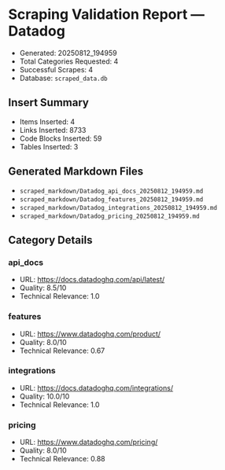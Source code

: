 # Scraping Validation Report — Datadog

- Generated: 20250812_194959
- Total Categories Requested: 4
- Successful Scrapes: 4
- Database: `scraped_data.db`

## Insert Summary

- Items Inserted: 4
- Links Inserted: 8733
- Code Blocks Inserted: 59
- Tables Inserted: 3

## Generated Markdown Files

- `scraped_markdown/Datadog_api_docs_20250812_194959.md`
- `scraped_markdown/Datadog_features_20250812_194959.md`
- `scraped_markdown/Datadog_integrations_20250812_194959.md`
- `scraped_markdown/Datadog_pricing_20250812_194959.md`

## Category Details

### api_docs
- URL: https://docs.datadoghq.com/api/latest/
- Quality: 8.5/10
- Technical Relevance: 1.0

### features
- URL: https://www.datadoghq.com/product/
- Quality: 8.0/10
- Technical Relevance: 0.67

### integrations
- URL: https://docs.datadoghq.com/integrations/
- Quality: 10.0/10
- Technical Relevance: 1.0

### pricing
- URL: https://www.datadoghq.com/pricing/
- Quality: 8.0/10
- Technical Relevance: 0.88